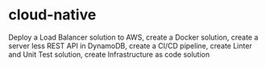 # cloud-native
Deploy a Load Balancer solution to AWS, create a Docker solution, create a server less REST API in DynamoDB, create a CI/CD pipeline, create Linter and Unit Test solution, create Infrastructure as code solution

